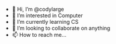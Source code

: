 - 👋 Hi, I’m @codylarge
- 👀 I’m interested in Computer
- 🌱 I’m currently learning CS
- 💞️ I’m looking to collaborate on anything
- 📫 How to reach me...

<!---
codylarge/codylarge is a ✨ special ✨ repository because its `README.md` (this file) appears on your GitHub profile.
You can click the Preview link to take a look at your changes.
--->
